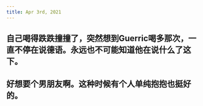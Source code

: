 ```yaml
---
title: Apr 3rd, 2021
---
```


## 自己喝得跌跌撞撞了，突然想到Guerric喝多那次，一直不停在说德语。永远也不可能知道他在说什么了这下。
## 好想要个男朋友啊。这种时候有个人单纯抱抱也挺好的。

